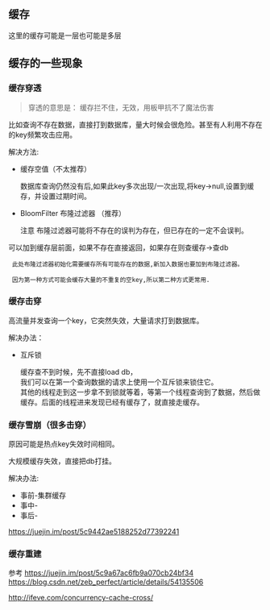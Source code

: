 ## 缓存

这里的缓存可能是一层也可能是多层


## 缓存的一些现象

### 缓存穿透

> 穿透的意思是：  缓存拦不住，无效，用板甲抗不了魔法伤害

   比如查询不存在数据，直接打到数据库，量大时候会很危险。甚至有人利用不存在的key频繁攻击应用。

   解决方法:       
   - 缓存空值（不太推荐）   
   
     数据库查询仍然没有后,如果此key多次出现/一次出现,将key->null,设置到缓存，并设置过期时间。
   
-    BloomFilter 布隆过滤器 （推荐）

     注意 布隆过滤器可能将不存在的误判为存在，但已存在的一定不会误判。 
     
     
   可以加到缓存层前面，如果不存在直接返回，如果存在则查缓存->查db   
   
     此处布隆过滤器初始化需要缓存所有可能存在的数据,新加入数据也要加到布隆过滤器。
   
     因为第一种方式可能会缓存大量的不重复的空key,所以第二种方式更常用.

### 缓存击穿 

   高流量并发查询一个key，它突然失效，大量请求打到数据库。

   解决办法：

   - 互斥锁 
   
     缓存查不到时候，先不直接load db，  
     我们可以在第一个查询数据的请求上使用一个互斥锁来锁住它。   
     其他的线程走到这一步拿不到锁就等着，等第一个线程查询到了数据，然后做缓存。后面的线程进来发现已经有缓存了，就直接走缓存。

### 缓存雪崩（很多击穿）

   原因可能是热点key失效时间相同。

   大规模缓存失效，直接把db打挂。

   解决办法: 

   - 事前-集群缓存
   - 事中-
   - 事后-

https://juejin.im/post/5c9442ae5188252d77392241




### 缓存重建



参考 
https://juejin.im/post/5c9a67ac6fb9a070cb24bf34
https://blog.csdn.net/zeb_perfect/article/details/54135506   

  

http://ifeve.com/concurrency-cache-cross/


